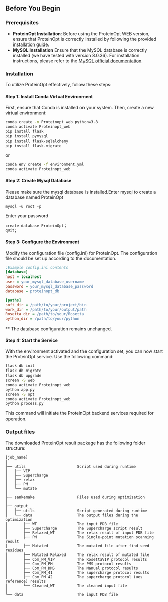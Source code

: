 ## Before You Begin

### Prerequisites

- **ProteinOpt Installation**: Before using the ProteinOpt WEB version, ensure that ProteinOpt is correctly installed by following the provided [installation guide](../README.md).
- **MySQL Installation** Ensure that the MySQL database is correctly installed (we have tested with version 8.0.36). For installation instructions, please refer to the [MySQL official documentation](https://dev.mysql.com/doc/).
  
### Installation
To utilize ProteinOpt effectively, follow these steps:

#### Step 1: Install Conda Virtual Environment
First, ensure that Conda is installed on your system. Then, create a new virtual environment:

```bash
conda create -n Proteinopt_web python=3.8
conda activate Proteinopt_web
pip install flask
pip install pymysql
pip install flask-sqlalchemy
pip install flask-migrate
```
or
```bash
conda env create -f environment.yml
conda activate Proteinopt_web
```

#### Step 2: Create Mysql Database
Please make sure the mysql database is installed.Enter mysql to create a database named ProteinOpt
```
mysql -u root -p
```
Enter your password
```
create database ProteinOpt；
quit;
```

#### Step 3: Configure the Environment
Modify the configuration file (config.ini) for ProteinOpt. The configuration file should be set up according to the documentation.
``` ini
;Example config.ini contents
[database]
host = localhost
user = your_mysql_database_username
password = your_mysql_database_password
database = proteinopt_db

[paths]
soft_dir = /path/to/your/project/bin
work_dir = /path/to/your/output/path
Rosetta_dir = /path/to/your/Rosetta
python_dir = /path/to/your/python
```
** The database configuration remains unchanged.


#### Step 4: Start the Service
With the environment activated and the configuration set, you can now start the ProteinOpt service. Use the following command:

``` bash
flask db init
flask db migrate
flask db upgrade
screen -S web
conda activate Proteinopt_web
python app.py
screen -S opt
conda activate Proteinopt_web
python process.py
```
This command will initiate the ProteinOpt backend services required for operation.

### Output files
   The downloaded ProteinOpt result package has the following folder structure:

   ``` 
   [job_name]
   │
   ├── utils                       Script used during runtime
   │   ├── VIP             
   │   ├── Supercharge     
   │   ├── relax           
   │   ├── PM              
   │   └── mutate          
   │
   ├── sankemake                   Files used during optimization
   │
   ├── output
   │   ├── utils                   Script generated during runtime
   │   └── data                    The output files during the optimization
   │       ├── WT                  The input PDB file
   │       ├── Supercharge         The Supercharge script result 
   │       ├── Relaxed_WT          The relax result of input PDB file
   │       ├── PM                  The Single-point mutation scanning result
   │       ├── Mutated             The mutated file after find seed residues
   │       ├── Mutated_Relaxed     The relax result of mutated file
   │       ├── Com_PM_VIP          The RosettaVIP protocol results
   │       ├── Com_PM_PM           The PMS protocol results
   │       ├── Com_PM_DMS          The Manual protocol results
   │       ├── Com_PM_41           The supercharge protocol results
   │       ├── Com_PM_42           The supercharge protocol (ues reference) results
   │       └── Cleaned_WT          The cleaned input file
   │
   └── data                        The input PDB file
   ```
